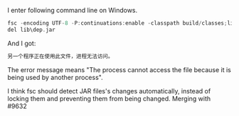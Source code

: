I enter following command line on Windows.
```scala
fsc -encoding UTF-8 -P:continuations:enable -classpath build/classes;lib/dep.jar -sourcepath src -d build/classes src/Main.scala
del lib\dep.jar
```

And I got:
```scala
另一个程序正在使用此文件，进程无法访问。
```

The error message means "The process cannot access the file because it is being used by another process".

I think fsc should detect JAR files's changes automatically, instead of locking them and preventing them from being changed.
Merging with #9632
